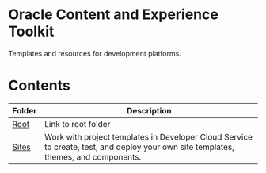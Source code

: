 # Oracle Content and Experience Toolkit

Templates and resources for development platforms.

# Contents
| Folder  | Description |
| ------------- | ------------- |
|  [Root](/../../) | Link to root folder|
|  [Sites](/Sites) | Work with project templates in Developer Cloud Service to create, test, and deploy your own site templates, themes, and components.|
